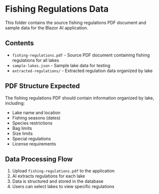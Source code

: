 # Fishing Regulations Data

This folder contains the source fishing regulations PDF document and sample data for the Blazor AI application.

## Contents

- `fishing-regulations.pdf` - Source PDF document containing fishing regulations for all lakes
- `sample-lakes.json` - Sample lake data for testing
- `extracted-regulations/` - Extracted regulation data organized by lake

## PDF Structure Expected

The fishing regulations PDF should contain information organized by lake, including:
- Lake name and location
- Fishing seasons (dates)
- Species restrictions
- Bag limits
- Size limits
- Special regulations
- License requirements

## Data Processing Flow

1. Upload `fishing-regulations.pdf` to the application
2. AI extracts regulations for each lake
3. Data is structured and stored in the database
4. Users can select lakes to view specific regulations
